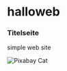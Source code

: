 # halloweb
### Titelseite
simple web site 


![Pixabay Cat](https://www.zooplus.de/magazin/wp-content/uploads/2017/12/kitten-eingew%C3%B6hnen.jpeg)

